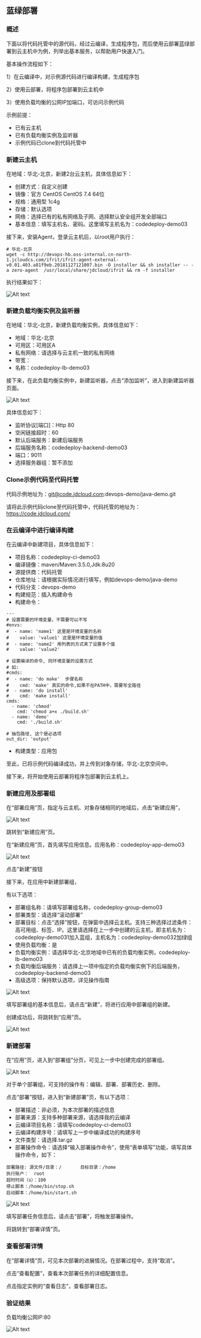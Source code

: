 ## 蓝绿部署

### 概述

下面以将代码托管中的源代码，经过云编译，生成程序包，而后使用云部署蓝绿部署到云主机中为例，列举出基本服务，以帮助用户快速入门。

基本操作流程如下：

1）在云编译中，对示例源代码进行编译构建，生成程序包

2）使用云部署，将程序包部署到云主机中

3）使用负载均衡的公网IP加端口，可访问示例代码

示例前提：

- 已有云主机
- 已有负载均衡实例及监听器
- 示例代码已clone到代码托管中


### 新建云主机

在地域：华北-北京，新建2台云主机，具体信息如下：

- 创建方式：自定义创建
- 镜像：官方 CentOS CentOS 7.4 64位
- 规格：通用型 1c4g
- 存储：默认选项
- 网络：选择已有的私有网络及子网、选择默认安全组开发全部端口
- 基本信息：填写主机名、密码。这里填写主机名为：codedeploy-demo03

接下来，安装Agent，登录云主机后，以root用户执行：

```
# 华北-北京
wget -c http://devops-hb.oss-internal.cn-north-1.jcloudcs.com/ifrit/ifrit-agent-external-v0.01.403.a81f9eb.20181127121007.bin -O installer && sh installer -- -a zero-agent  /usr/local/share/jdcloud/ifrit && rm -f installer
```

执行结果如下：

![Alt text](./practice10.png)


### 新建负载均衡实例及监听器

在地域：华北-北京，新建负载均衡实例，具体信息如下：

- 地域：华北-北京
- 可用区：可用区A
- 私有网络：请选择与云主机一致的私有网络
- 带宽：
- 名称：codedeploy-lb-demo03

接下来，在此负载均衡实例中，新建监听器，点击“添加监听”，进入到新建监听器页面。

![Alt text](./practice11.png)


具体信息如下：

- 监听协议[端口]：Http 80
- 空闲链接超时：60
- 默认后端服务：新建后端服务
- 后端服务名称：codedeploy-backend-demo03
- 端口：9011
- 选择服务器组：暂不添加


### Clone示例代码至代码托管

代码示例地址为：git@code.jdcloud.com:devops-demo/java-demo.git

请将此示例代码clone至代码托管中，代码托管的地址为：https://code.jdcloud.com/


### 在云编译中进行编译构建

在云编译中新建项目，具体信息如下：

-  项目名称：codedeploy-ci-demo03
-  编译镜像：maven/Maven:3.5.0,Jdk:8u20
-  源提供商：代码托管
-  仓库地址：请根据实际情况进行填写，例如devops-demo/java-demo
-  代码分支：devops-demo
-  构建规范：插入构建命令
-  构建命令：
```
---
# 设置需要的环境变量，不需要可以不写
#envs:
#  - name: 'name1' 这里是环境变量的名称
#    value: 'value1' 这里是环境变量的值
#  - name: 'name2' 用列表的方式来了设置多个值
#    value: 'value2'

# 设置编译的命令, 同环境变量的设置方式
# 如:
#cmds: 
#  - name: 'do make'  步骤名称
#    cmd: 'make' 真实的命令,如果不在PATH中，需要写全路径
#  - name: 'do install'
#    cmd: 'make install'
cmds:
  - name: 'chmod'
    cmd: 'chmod a+x ./build.sh'
  - name: 'demo'
    cmd: './build.sh'

# 抽包路径, 这个是必选项
out_dir: 'output'
```
-  构建类型：应用包

至此，已将示例代码编译成功，并上传到对象存储，华北-北京空间中。

接下来，将开始使用云部署将程序包部署到云主机上。


### 新建应用及部署组

在“部署应用”页，指定与云主机、对象存储相同的地域后，点击“新建应用”，

![Alt text](./starting5.png)

跳转到“新建应用”页。

在“新建应用”页，首先填写应用信息。应用名称：codedeploy-app-demo03

![Alt text](./practice12.png)

点击"新建"按钮

接下来，在应用中新建部署组，

有以下选项：

- 部署组名称：请填写部署组名称，codedeploy-group-demo03
- 部署类型：请选择“滚动部署”
- 部署目标：点击“选择”按钮，在弹窗中选择云主机。支持三种选择过滤条件：高可用组、标签、IP。这里请选择在上一步中创建的云主机，即主机名为：codedeploy-demo031加入蓝组，主机名为：codedeploy-demo032加绿组
- 使用负载均衡：是
- 负载均衡实例：请选择华北-北京地域中已有的负载均衡实例，codedeploy-lb-demo03
- 负载均衡后端服务：请选择上一项中指定的负载均衡实例下的后端服务，codedeploy-backend-demo03
- 高级选项：保持默认选项，详见操作指南

![Alt text](./practice13.png)

填写部署组的基本信息后，请点击“新建”，将进行应用中部署组的新建。

创建成功后，将跳转到“应用”页。

![Alt text](./practice14.png)

### 新建部署

在“应用”页，进入到“部署组”分页，可见上一步中创建完成的部署组。

![Alt text](./practice14.png)

对于单个部署组，可支持的操作有：编辑、部署、部署历史、删除。

点击“部署”按钮，进入到“新建部署”页，有以下选项：

- 部署描述：非必须，为本次部署的描述信息
- 部署来源：支持多种部署来源，请选择我的云编译
- 云编译项目名称：请填写codedeploy-ci-demo03
- 云编译构建序号：请填写上一步中编译成功的构建序号
- 文件类型：请选择.tar.gz
- 部署操作命令：请选择“输入部署操作命令”，使用“表单填写”功能，填写具体操作命令，如下：
```
部署路径: 源文件/目录：/       目标目录：/home
执行账户：  root       
超时时间（s）：100
停止脚本：/home/bin/stop.sh
启动脚本：/home/bin/start.sh
```

![Alt text](./practice15.png)

填写部署任务信息后，请点击“部署”，将触发部署操作。

将跳转到“部署详情”页。

### 查看部署详情

在“部署详情”页，可见本次部署的进展情况。在部署过程中，支持“取消”。

点击“查看配置”，查看本次部署任务的详细配置信息。

点击指定实例的“查看日志”，查看部署日志。


### 验证结果

负载均衡公网IP:80

![Alt text](./practice16.png)
